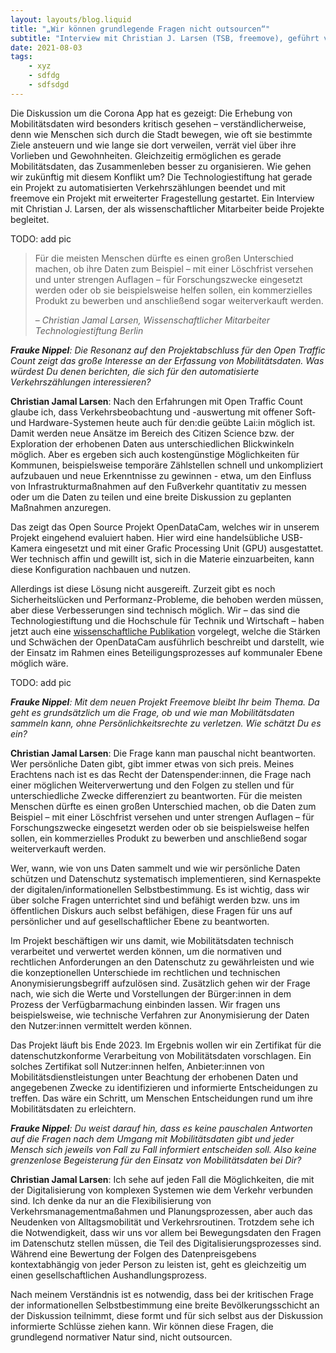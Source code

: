 ```yaml
---
layout: layouts/blog.liquid
title: "„Wir können grundlegende Fragen nicht outsourcen“"
subtitle: "Interview mit Christian J. Larsen (TSB, freemove), geführt von Frauke Nippel (TSB)"
date: 2021-08-03
tags: 
    - xyz
    - sdfdg
    - sdfsdgd
---
```


Die Diskussion um die Corona App hat es gezeigt: Die Erhebung von Mobilitätsdaten wird besonders kritisch gesehen – verständlicherweise, denn wie Menschen sich durch die Stadt bewegen, wie oft sie bestimmte Ziele ansteuern und wie lange sie dort verweilen, verrät viel über ihre Vorlieben und Gewohnheiten. Gleichzeitig ermöglichen es gerade Mobilitätsdaten, das Zusammenleben besser zu organisieren. Wie gehen wir zukünftig mit diesem Konflikt um? Die Technologiestiftung hat gerade ein Projekt zu automatisierten Verkehrszählungen beendet und mit freemove ein Projekt mit erweiterter Fragestellung gestartet. Ein Interview mit Christian J. Larsen, der als wissenschaftlicher Mitarbeiter beide Projekte begleitet.

TODO: add pic

> Für die meisten Menschen dürfte es einen großen Unterschied machen, ob ihre Daten zum Beispiel – mit einer Löschfrist versehen und unter strengen Auflagen – für Forschungszwecke eingesetzt werden oder ob sie beispielsweise helfen sollen, ein kommerzielles Produkt zu bewerben und anschließend sogar weiterverkauft werden.
> 
> – <cite>Christian Jamal Larsen, Wissenschaftlicher Mitarbeiter Technologiestiftung Berlin</cite>

_**Frauke Nippel**: Die Resonanz auf den Projektabschluss für den Open Traffic Count zeigt das große Interesse an der Erfassung von Mobilitätsdaten. Was würdest Du denen berichten, die sich für den automatisierte Verkehrszählungen interessieren?_

**Christian Jamal Larsen**: Nach den Erfahrungen mit Open Traffic Count glaube ich, dass Verkehrsbeobachtung und -auswertung mit offener Soft- und Hardware-Systemen heute auch für den:die geübte Lai:in möglich ist. Damit werden neue Ansätze im Bereich des Citizen Science bzw. der Exploration der erhobenen Daten aus unterschiedlichen Blickwinkeln möglich. Aber es ergeben sich auch kostengünstige Möglichkeiten für Kommunen, beispielsweise temporäre Zählstellen schnell und unkompliziert aufzubauen und neue Erkenntnisse zu gewinnen - etwa, um den Einfluss von Infrastrukturmaßnahmen auf den Fußverkehr quantitativ zu messen oder um die Daten zu teilen und eine breite Diskussion zu geplanten Maßnahmen anzuregen.

Das zeigt das Open Source Projekt OpenDataCam, welches wir in unserem Projekt eingehend evaluiert haben. Hier wird eine handelsübliche USB-Kamera eingesetzt und mit einer Grafic Processing Unit (GPU) ausgestattet. Wer technisch affin und gewillt ist, sich in die Materie einzuarbeiten, kann diese Konfiguration nachbauen und nutzen.

Allerdings ist diese Lösung nicht ausgereift. Zurzeit gibt es noch Sicherheitslücken und Performanz-Probleme, die behoben werden müssen, aber diese Verbesserungen sind technisch möglich. Wir – das sind die Technologiestiftung und die Hochschule für Technik und Wirtschaft – haben jetzt auch eine [wissenschaftliche Publikation](https://www.tandfonline.com/doi/full/10.1080/21650020.2021.1950044?scroll=top&needAccess=true) vorgelegt, welche die Stärken und Schwächen der OpenDataCam ausführlich beschreibt und darstellt, wie der Einsatz im Rahmen eines Beteiligungsprozesses auf kommunaler Ebene möglich wäre.

TODO: add pic

_**Frauke Nippel**: Mit dem neuen Projekt Freemove bleibt Ihr beim Thema. Da geht es grundsätzlich um die Frage, ob und wie man Mobilitätsdaten sammeln kann, ohne Persönlichkeitsrechte zu verletzen. Wie schätzt Du es ein?_

**Christian Jamal Larsen**: Die Frage kann man pauschal nicht beantworten. Wer persönliche Daten gibt, gibt immer etwas von sich preis. Meines Erachtens nach ist es das Recht der Datenspender:innen, die Frage nach einer möglichen Weiterverwertung und den Folgen zu stellen und für unterschiedliche Zwecke differenziert zu beantworten. Für die meisten Menschen dürfte es einen großen Unterschied machen, ob die Daten zum Beispiel – mit einer Löschfrist versehen und unter strengen Auflagen – für Forschungszwecke eingesetzt werden oder ob sie beispielsweise helfen sollen, ein kommerzielles Produkt zu bewerben und anschließend sogar weiterverkauft werden.

Wer, wann, wie von uns Daten sammelt und wie wir persönliche Daten schützen und Datenschutz systematisch implementieren, sind Kernaspekte der digitalen/informationellen Selbstbestimmung. Es ist wichtig, dass wir über solche Fragen unterrichtet sind und befähigt werden bzw. uns im öffentlichen Diskurs auch selbst befähigen, diese Fragen für uns auf persönlicher und auf gesellschaftlicher Ebene zu beantworten.

Im Projekt beschäftigen wir uns damit, wie Mobilitätsdaten technisch verarbeitet und verwertet werden können, um die normativen und rechtlichen Anforderungen an den Datenschutz zu gewährleisten und wie die konzeptionellen Unterschiede im rechtlichen und technischen Anonymisierungsbegriff aufzulösen sind. Zusätzlich gehen wir der Frage nach, wie sich die Werte und Vorstellungen der Bürger:innen in dem Prozess der Verfügbarmachung einbinden lassen. Wir fragen uns beispielsweise, wie technische Verfahren zur Anonymisierung der Daten den Nutzer:innen vermittelt werden können.

Das Projekt läuft bis Ende 2023. Im Ergebnis wollen wir ein Zertifikat für die datenschutzkonforme Verarbeitung von Mobilitätsdaten vorschlagen. Ein solches Zertifikat soll Nutzer:innen helfen, Anbieter:innen von Mobilitätsdienstleistungen unter Beachtung der erhobenen Daten und angegebenen Zwecke zu identifizieren und informierte Entscheidungen zu treffen. Das wäre ein Schritt, um Menschen Entscheidungen rund um ihre Mobilitätsdaten zu erleichtern.

_**Frauke Nippel**: Du weist darauf hin, dass es keine pauschalen Antworten auf die Fragen nach dem Umgang mit Mobilitätsdaten gibt und jeder Mensch sich jeweils von Fall zu Fall informiert entscheiden soll. Also keine grenzenlose Begeisterung für den Einsatz von Mobilitätsdaten bei Dir?_

**Christian Jamal Larsen**: Ich sehe auf jeden Fall die Möglichkeiten, die mit der Digitalisierung von komplexen Systemen wie dem Verkehr verbunden sind. Ich denke da nur an die Flexibilisierung von Verkehrsmanagementmaßahmen und Planungsprozessen, aber auch das Neudenken von Alltagsmobilität und Verkehrsroutinen. Trotzdem sehe ich die Notwendigkeit, dass wir uns vor allem bei Bewegungsdaten den Fragen im Datenschutz stellen müssen, die Teil des Digitalisierungsprozesses sind. Während eine Bewertung der Folgen des Datenpreisgebens kontextabhängig von jeder Person zu leisten ist, geht es gleichzeitig um einen gesellschaftlichen Aushandlungsprozess.

Nach meinem Verständnis ist es notwendig, dass bei der kritischen Frage der informationellen Selbstbestimmung eine breite Bevölkerungsschicht an der Diskussion teilnimmt, diese formt und für sich selbst aus der Diskussion informierte Schlüsse ziehen kann. Wir können diese Fragen, die grundlegend normativer Natur sind, nicht outsourcen.
